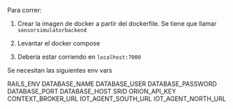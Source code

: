 Para correr:

1. Crear la imagen de docker a partir del dockerfile. Se tiene que llamar `sensorsimulatorbackend`

2. Levantar el docker compose

3. Deberia estar corriendo en `localhost:7000`


Se necesitan las siguientes env vars


RAILS_ENV
DATABASE_NAME
DATABASE_USER
DATABASE_PASSWORD
DATABASE_PORT
DATABASE_HOST
SRID
ORION_API_KEY
CONTEXT_BROKER_URL
IOT_AGENT_SOUTH_URL
IOT_AGENT_NORTH_URL
